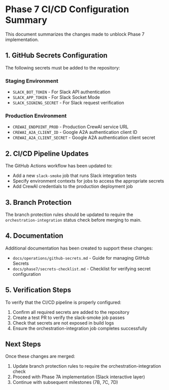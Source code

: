 # Phase 7 CI/CD Configuration Summary

This document summarizes the changes made to unblock Phase 7 implementation.

## 1. GitHub Secrets Configuration

The following secrets must be added to the repository:

### Staging Environment
- `SLACK_BOT_TOKEN` - For Slack API authentication
- `SLACK_APP_TOKEN` - For Slack Socket Mode
- `SLACK_SIGNING_SECRET` - For Slack request verification

### Production Environment
- `CREWAI_ENDPOINT_PROD` - Production CrewAI service URL
- `CREWAI_A2A_CLIENT_ID` - Google A2A authentication client ID
- `CREWAI_A2A_CLIENT_SECRET` - Google A2A authentication client secret

## 2. CI/CD Pipeline Updates

The GitHub Actions workflow has been updated to:

- Add a new `slack-smoke` job that runs Slack integration tests
- Specify environment contexts for jobs to access the appropriate secrets
- Add CrewAI credentials to the production deployment job

## 3. Branch Protection

The branch protection rules should be updated to require the `orchestration-integration` status check before merging to main.

## 4. Documentation

Additional documentation has been created to support these changes:

- `docs/operations/github-secrets.md` - Guide for managing GitHub Secrets
- `docs/phase7/secrets-checklist.md` - Checklist for verifying secret configuration

## 5. Verification Steps

To verify that the CI/CD pipeline is properly configured:

1. Confirm all required secrets are added to the repository
2. Create a test PR to verify the slack-smoke job passes
3. Check that secrets are not exposed in build logs
4. Ensure the orchestration-integration job completes successfully

## Next Steps

Once these changes are merged:

1. Update branch protection rules to require the orchestration-integration check
2. Proceed with Phase 7A implementation (Slack interactive layer)
3. Continue with subsequent milestones (7B, 7C, 7D)

